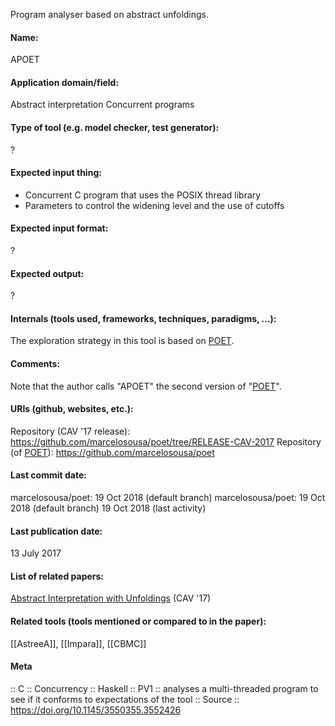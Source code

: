 Program analyser based on abstract unfoldings.

#### Name:
APOET

#### Application domain/field:
Abstract interpretation
Concurrent programs

#### Type of tool (e.g. model checker, test generator):
?

#### Expected input thing:
- Concurrent C program that uses the POSIX thread library
- Parameters to control the widening level and the use of cutoffs

#### Expected input format:
?

#### Expected output:
?

#### Internals (tools used, frameworks, techniques, paradigms, ...):
The exploration strategy in this tool is based on [POET](Checkers/POET.md). 

#### Comments:
Note that the author calls "APOET" the second version of "[POET](Checkers/POET.md)".

#### URIs (github, websites, etc.):
Repository (CAV '17 release): https://github.com/marcelosousa/poet/tree/RELEASE-CAV-2017
Repository (of [POET](POET.md)): https://github.com/marcelosousa/poet

#### Last commit date:
marcelosousa/poet: 19 Oct 2018 (default branch)
marcelosousa/poet: 19 Oct 2018 (default branch)
19 Oct 2018 (last activity)

#### Last publication date:
13 July 2017

#### List of related papers:
[Abstract Interpretation with Unfoldings](https://doi.org/10.1007/978-3-319-63390-9_11) (CAV '17)

#### Related tools (tools mentioned or compared to in the paper):
[[AstreeA]], [[Impara]], [[CBMC]]

#### Meta
:: C
:: Concurrency
:: Haskell
:: PV1 :: analyses a multi-threaded program to see if it conforms to expectations of the tool
:: Source :: https://doi.org/10.1145/3550355.3552426
